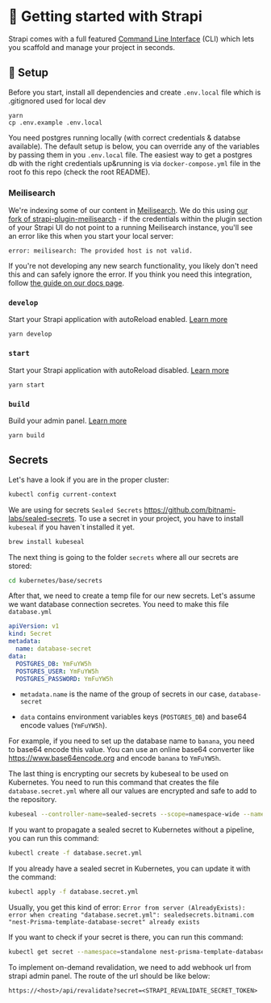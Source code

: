 # 🚀 Getting started with Strapi

Strapi comes with a full featured [Command Line Interface](https://docs.strapi.io/developer-docs/latest/developer-resources/cli/CLI.html) (CLI) which lets you scaffold and manage your project in seconds.

## 🧰 Setup

Before you start, install all dependencies and create `.env.local` file which is .gitignored used for local dev

```
yarn
cp .env.example .env.local
```

You need postgres running locally (with correct credentials & databse available). The default setup is below, you can override any of the variables by passing them in you `.env.local` file. The easiest way to get a postgres db with the right credentials up&running is via `docker-compose.yml` file in the root fo this repo (check the root README).

### Meilisearch

We're indexing some of our content in [Meilisearch](https://www.meilisearch.com/). We do this using [our fork of strapi-plugin-meilisearch](https://github.com/bratislava/strapi-plugin-meilisearch) - if the credentials within the plugin section of your Strapi UI do not point to a running Meilisearch instance, you'll see an error like this when you start your local server:

```
error: meilisearch: The provided host is not valid.
```

If you're not developing any new search functionality, you likely don't need this and can safely ignore the error. If you think you need this integration, follow [the guide on our docs page](https://bratislava.github.io/docs/bratislava.sk/setup-dev-deploy).

### `develop`

Start your Strapi application with autoReload enabled. [Learn more](https://docs.strapi.io/developer-docs/latest/developer-resources/cli/CLI.html#strapi-develop)

```
yarn develop
```

### `start`

Start your Strapi application with autoReload disabled. [Learn more](https://docs.strapi.io/developer-docs/latest/developer-resources/cli/CLI.html#strapi-start)

```
yarn start
```

### `build`

Build your admin panel. [Learn more](https://docs.strapi.io/developer-docs/latest/developer-resources/cli/CLI.html#strapi-build)

```
yarn build
```

## Secrets

Let's have a look if you are in the proper cluster:

```bash
kubectl config current-context
```

We are using for secrets `Sealed Secrets` https://github.com/bitnami-labs/sealed-secrets.
To use a secret in your project, you have to install `kubeseal` if you haven`t installed it yet.

```bash
brew install kubeseal
```

The next thing is going to the folder `secrets` where all our secrets are stored:

```bash
cd kubernetes/base/secrets
```

After that, we need to create a temp file for our new secrets. Let's assume we want database connection secretes. You need to make this file `database.yml`

```yaml
apiVersion: v1
kind: Secret
metadata:
  name: database-secret
data:
  POSTGRES_DB: YmFuYW5h
  POSTGRES_USER: YmFuYW5h
  POSTGRES_PASSWORD: YmFuYW5h
```

- `metadata.name` is the name of the group of secrets in our case, `database-secret`

- `data` contains environment variables keys (`POSTGRES_DB`) and base64 encode values (`YmFuYW5h`).

For example, if you need to set up the database name to `banana`, you need to base64 encode this value. You can use an online base64 converter like https://www.base64encode.org and encode `banana` to `YmFuYW5h`.

The last thing is encrypting our secrets by kubeseal to be used on Kubernetes. You need to run this command that creates the file `database.secret.yml` where all our values are encrypted and safe to add to the repository.

```bash
kubeseal --controller-name=sealed-secrets --scope=namespace-wide --namespace=standalone --format=yaml < database.yml > database.secret.yml
```

If you want to propagate a sealed secret to Kubernetes without a pipeline, you can run this command:

```bash
kubectl create -f database.secret.yml
```

If you already have a sealed secret in Kubernetes, you can update it with the command:

```bash
kubectl apply -f database.secret.yml
```

Usually, you get this kind of error: `Error from server (AlreadyExists): error when creating "database.secret.yml": sealedsecrets.bitnami.com "nest-Prisma-template-database-secret" already exists`

If you want to check if your secret is there, you can run this command:

```bash
kubectl get secret --namespace=standalone nest-prisma-template-database-secret
```

To implement on-demand revalidation, we need to add webhook url from strapi admin panel. The route of the url should be like below:

```
https://<host>/api/revalidate?secret=<STRAPI_REVALIDATE_SECRET_TOKEN>
```
